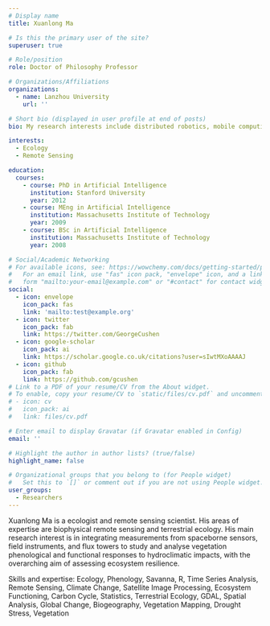 ```yaml
---
# Display name
title: Xuanlong Ma

# Is this the primary user of the site?
superuser: true

# Role/position
role: Doctor of Philosophy Professor

# Organizations/Affiliations
organizations:
  - name: Lanzhou University
    url: ''

# Short bio (displayed in user profile at end of posts)
bio: My research interests include distributed robotics, mobile computing and programmable matter.

interests:
  - Ecology
  - Remote Sensing

education:
  courses:
    - course: PhD in Artificial Intelligence
      institution: Stanford University
      year: 2012
    - course: MEng in Artificial Intelligence
      institution: Massachusetts Institute of Technology
      year: 2009
    - course: BSc in Artificial Intelligence
      institution: Massachusetts Institute of Technology
      year: 2008

# Social/Academic Networking
# For available icons, see: https://wowchemy.com/docs/getting-started/page-builder/#icons
#   For an email link, use "fas" icon pack, "envelope" icon, and a link in the
#   form "mailto:your-email@example.com" or "#contact" for contact widget.
social:
  - icon: envelope
    icon_pack: fas
    link: 'mailto:test@example.org'
  - icon: twitter
    icon_pack: fab
    link: https://twitter.com/GeorgeCushen
  - icon: google-scholar
    icon_pack: ai
    link: https://scholar.google.co.uk/citations?user=sIwtMXoAAAAJ
  - icon: github
    icon_pack: fab
    link: https://github.com/gcushen
# Link to a PDF of your resume/CV from the About widget.
# To enable, copy your resume/CV to `static/files/cv.pdf` and uncomment the lines below.
# - icon: cv
#   icon_pack: ai
#   link: files/cv.pdf

# Enter email to display Gravatar (if Gravatar enabled in Config)
email: ''

# Highlight the author in author lists? (true/false)
highlight_name: false

# Organizational groups that you belong to (for People widget)
#   Set this to `[]` or comment out if you are not using People widget.
user_groups:
  - Researchers
---
```


Xuanlong Ma is a ecologist and remote sensing scientist. His areas of expertise are biophysical remote sensing and terrestrial ecology. His main research interest is in integrating measurements from spaceborne sensors, field instruments, and flux towers to study and analyse vegetation phenological and functional responses to hydroclimatic impacts, with the overarching aim of assessing ecosystem resilience.

Skills and expertise: Ecology, Phenology, Savanna, R, Time Series Analysis, Remote Sensing, Climate Change, Satellite Image Processing, Ecosystem Functioning, Carbon Cycle, Statistics, Terrestrial Ecology, GDAL, Spatial Analysis, Global Change, Biogeography, Vegetation Mapping, Drought Stress, Vegetation

